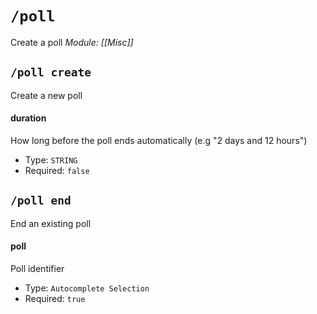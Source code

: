 # `/poll`
Create a poll
*Module: [[Misc]]*
## `/poll create`
Create a new poll
#### duration
How long before the poll ends automatically (e.g "2 days and 12 hours")
- Type: `STRING`
- Required: `false`
## `/poll end`
End an existing poll
#### poll
Poll identifier
- Type: `Autocomplete Selection`
- Required: `true`